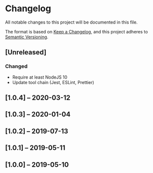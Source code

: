 # Changelog

All notable changes to this project will be documented in this file.

The format is based on [Keep a Changelog](https://keepachangelog.com/en/1.0.0/),
and this project adheres to [Semantic Versioning](https://semver.org/spec/v2.0.0.html).

## [Unreleased]

### Changed

- Require at least NodeJS 10
- Update tool chain (Jest, ESLint, Prettier)

## [1.0.4] – 2020-03-12

## [1.0.3] – 2020-01-04

## [1.0.2] – 2019-07-13

## [1.0.1] – 2019-05-11

## [1.0.0] – 2019-05-10
